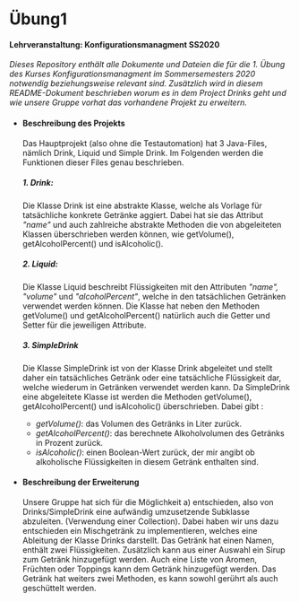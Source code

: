 # Übung1
#### Lehrveranstaltung: Konfigurationsmanagment SS2020
 *Dieses Repository enthält alle Dokumente und Dateien die
 für die 1. Übung des Kurses Konfigurationsmanagment im 
 Sommersemesters 2020 notwendig beziehungsweise relevant sind. Zusätzlich
 wird in diesem README-Dokument beschrieben worum es in dem Project
 Drinks geht und wie unsere Gruppe vorhat das vorhandene Projekt zu erweitern.*
 
* #### Beschreibung des Projekts
  Das Hauptprojekt (also ohne die Testautomation) hat 3 Java-Files, nämlich Drink, 
  Liquid und Simple Drink. Im Folgenden werden die Funktionen dieser Files genau beschrieben. 
  
  ##### 1. Drink: 
  Die Klasse Drink ist eine abstrakte Klasse, welche als Vorlage für tatsächliche konkrete Getränke aggiert.
  Dabei hat sie das Attribut _"name"_ und auch zahlreiche abstrakte Methoden die von abgeleiteten Klassen überschrieben werden können,
   wie getVolume(), getAlcoholPercent() und isAlcoholic().
             
  ##### 2. Liquid:
  Die Klasse Liquid beschreibt Flüssigkeiten mit den Attributen _"name", "volume"_ und _"alcoholPercent"_, welche 
  in den tatsächlichen Getränken verwendet werden können. Die Klasse hat neben den Methoden
  getVolume() und getAlcoholPercent() natürlich auch die Getter und Setter für die jeweiligen Attribute.
  
  ##### 3. SimpleDrink
  Die Klasse SimpleDrink ist von der Klasse Drink abgeleitet und stellt daher ein tatsächliches Getränk oder 
  eine tatsächliche Flüssigkeit dar, welche wiederum in Getränken verwendet werden kann. Da SimpleDrink eine abgeleitete
  Klasse ist werden die Methoden getVolume(), getAlcoholPercent() und isAlcoholic() überschrieben. 
  Dabei gibt :
    - _getVolume()_: das Volumen des Getränks in Liter zurück.
    - _getAlcoholPercent()_: das berechnete Alkoholvolumen des Getränks in Prozent zurück.
    - _isAlcoholic()_: einen Boolean-Wert zurück, der mir angibt ob alkoholische Flüssigkeiten in diesem Getränk enthalten
    sind.
  
  
- #### Beschreibung der Erweiterung
  Unsere Gruppe hat sich für die Möglichkeit a) entschieden, also von
  Drinks/SimpleDrink   eine   aufwändig   umzusetzende Subklasse   abzuleiten. 
  (Verwendung   einer   Collection). Dabei haben wir uns dazu entschieden ein Mischgetränk zu implementieren,
  welches eine Ableitung der Klasse Drinks darstellt. Das Getränk hat einen Namen, enthält zwei Flüssigkeiten. 
  Zusätzlich kann aus einer Auswahl ein Sirup zum Getränk hinzugefügt werden. 
  Auch eine Liste von Aromen, Früchten oder Toppings kann dem Getränk hinzugefügt werden. 
  Das Getränk hat weiters zwei Methoden, es kann sowohl gerührt als auch geschüttelt werden. 
 
